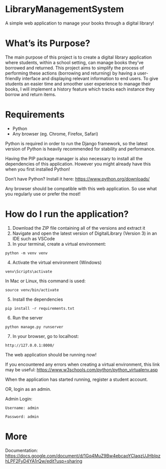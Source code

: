 # LibraryManagementSystem

A simple web application to manage your books through a digital library!

# What’s its Purpose?

The main purpose of this project is to create a digital library application where students, within a school setting, can manage books they’ve borrowed and returned. This project aims to simplify the process of performing these actions (borrowing and returning) by having a user-friendly interface and displaying relevant information to end users. To give students an easier time and smoother user experience to manage their books, I will implement a history feature which tracks each instance they borrow and return items.

# Requirements

- Python
- Any browser (eg. Chrome, Firefox, Safari)

Python is required in order to run the Django framework, so the latest version of Python is heavily recommended for stability and performance.

Having the PIP package manager is also necessary to install all the dependencies of this application. However you might already have this when you first installed Python!

Don’t have Python? Install it here: https://www.python.org/downloads/



Any browser should be compatible with this web application. So use what you regularly use or prefer the most!

# How do I run the application?

1. Download the ZIP file containing all of the versions and extract it
2. Navigate and open the latest version of DigitalLibrary (Version 3) in an IDE such as VSCode
3. In your terminal, create a virtual environment:

```
python -m venv venv
```

4. Activate the virtual environment (Windows)

```
venv\Scripts\activate
```

In Mac or Linux, this command is used:

```
source venv/bin/activate
```

5. Install the dependencies

```
pip install -r requirements.txt
```

6. Run the server

```
python manage.py runserver
```

7. In your browser, go to localhost:

```
http://127.0.0.1:8000/
```

The web application should be running now!

If you encountered any errors when creating a virtual environment, this link may be useful: 
https://www.w3schools.com/python/python_virtualenv.asp

When the application has started running, register a student account.

OR, login as an admin.

Admin Login:

`Username: admin`

`Password: admin`

# More

Documentation: https://docs.google.com/document/d/1Gq4MuZ9Bw4ebcaoYClaqzUJHbIpzhLPF2FyD4YA1rQw/edit?usp=sharing
